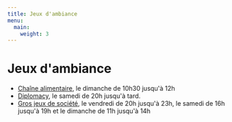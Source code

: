 ```yaml
---
title: Jeux d'ambiance
menu:
  main:
    weight: 3
---
```


# Jeux d'ambiance
  - [Chaîne alimentaire](chaine-alimentaire), le dimanche de 10h30 jusqu'à 12h
  - [Diplomacy](diplomacy), le samedi de 20h jusqu'à tard.
  - [Gros jeux de société](gros-jeux), le vendredi de 20h jusqu'à 23h, le samedi de 16h jusqu'à 19h et le dimanche de 11h jusqu'à 14h

